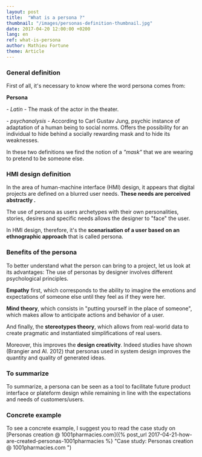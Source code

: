 ```yaml
---
layout: post
title:  "What is a persona ?"
thumbnail: "/images/personas-definition-thumbnail.jpg"
date: 2017-04-20 12:00:00 +0200
lang: en
ref: what-is-persona
author: Mathieu Fortune
theme: Article
---
```


### General definition
First of all, it's necessary to know where the word persona comes from:

__Persona__

*- Latin -*
The mask of the actor in the theater.

*- psychanalysis -*
According to Carl Gustav Jung, psychic instance of adaptation of a human being to social norms. Offers the possibility for an individual to hide behind a socially rewarding mask and to hide its weaknesses.

In these two definitions we find the notion of a *"mask"* that we are wearing to pretend to be someone else.


### HMI design definition

In the area of ​​human-machine interface (HMI) design, it appears that digital projects are defined on a blurred user needs.
__These needs are perceived abstractly .__

The use of persona as users archetypes with their own personalities, stories, desires and specific needs allows the designer to "face" the user.

In HMI design, therefore, it's the __scenarisation of a user based on an ethnographic approach__ that is called persona.

### Benefits of the persona

To better understand what the person can bring to a project, let us look at its advantages:
The use of personas by designer involves different psychological principles.

__Empathy__ first, which corresponds to the ability to imagine the emotions and expectations of someone else until they feel as if they were her.

__Mind theory__, which consists in "putting yourself in the place of someone", which makes allow to anticipate actions and behavior of a user.

And finally, the __stereotypes theory__, which allows from real-world data to create pragmatic and instantiated simplifications of real users.

Moreover, this improves the __design creativity__. Indeed studies have shown (Brangier and Al. 2012) that personas used in system design improves the quantity and quality of generated ideas.

### To summarize

To summarize, a persona can be seen as a tool to facilitate future product interface or plateform design while remaining in line with the expectations and needs of customers/users.

### Concrete example

To see a concrete example, I suggest you to read the case study on [Personas creation @ 1001pharmacies.com]({% post_url 2017-04-21-how-are-created-personas-1001pharmacies %} "Case study: Personas creation @ 1001pharmacies.com ")